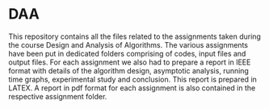 # DAA
This repository contains all the files related to the assignments taken during the course Design and Analysis of Algorithms.
The various assignments have been put in dedicated folders comprising of codes, input files and output files.
For each assignment we also had to prepare a report in IEEE format with details of the algorithm design, asymptotic analysis, running time graphs, experimental study and conclusion.
This report is prepared in LATEX. A report in pdf format for each assignment is also contained in the respective assignment folder.
